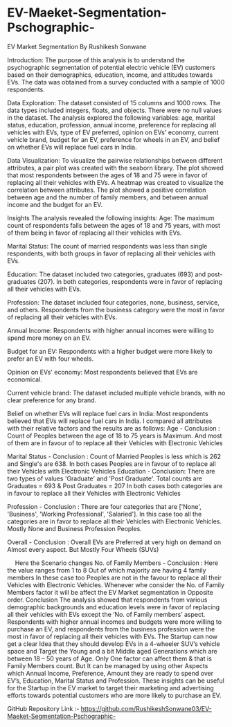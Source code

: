 # EV-Maeket-Segmentation-Pschographic-

EV Market Segmentation
By Rushikesh Sonwane

Introduction:
The purpose of this analysis is to understand the psychographic segmentation of potential electric vehicle (EV) customers based on their demographics, education, income, and attitudes towards EVs. The data was obtained from a survey conducted with a sample of 1000 respondents.

Data Exploration:
The dataset consisted of 15 columns and 1000 rows. The data types included integers, floats, and objects. There were no null values in the dataset.
The analysis explored the following variables: age, marital status, education, profession, annual income, preference for replacing all vehicles with EVs, type of EV preferred, opinion on EVs' economy, current vehicle brand, budget for an EV, preference for wheels in an EV, and belief on whether EVs will replace fuel cars in India.

Data Visualization:
To visualize the pairwise relationships between different attributes, a pair plot was created with the seaborn library. The plot showed that most respondents between the ages of 18 and 75 were in favor of replacing all their vehicles with EVs.
A heatmap was created to visualize the correlation between attributes. The plot showed a positive correlation between age and the number of family members, and between annual income and the budget for an EV.






Insights
The analysis revealed the following insights:
Age: The maximum count of respondents falls between the ages of 18 and 75 years, with most of them being in favor of replacing all their vehicles with EVs.

Marital Status: The count of married respondents was less than single respondents, with both groups in favor of replacing all their vehicles with EVs.

Education: The dataset included two categories, graduates (693) and post-graduates (207). In both categories, respondents were in favor of replacing all their vehicles with EVs.


Profession: The dataset included four categories, none, business, service, and others. Respondents from the business category were the most in favor of replacing all their vehicles with EVs.

Annual Income: Respondents with higher annual incomes were willing to spend more money on an EV.

Budget for an EV: Respondents with a higher budget were more likely to prefer an EV with four wheels. 

Opinion on EVs' economy: Most respondents believed that EVs are economical.

Current vehicle brand: The dataset included multiple vehicle brands, with no clear preference for any brand.

Belief on whether EVs will replace fuel cars in India: Most respondents believed that EVs will replace fuel cars in India.
I compared all attributes with their relative factors and the results are as follows:
Age - Conclusion :
Count of Peoples between the age of 18 to 75 years is Maximum.
And most of them are in favour of to replace all their Vehicles with Electronic Vehicles

Marital Status - Conclusion :
Count of Married Peoples is less which is 262 and Single's are 638.
In both cases Peoples are in favour of to replace all their Vehicles with Electronic Vehicles
Education - Conclusion:
There are two types of values 'Graduate' and 'Post Graduate'.
Total counts are Graduates = 693 & Post Graduates = 207
In both cases both categories are in favour to replace all their Vehicles with Electronic Vehicles


Profession - Conclusion :
There are four categories that are ['None', 'Business', 'Working Professional', 'Salaried'].
In this case too all the categories are in favor to replace all their Vehicles with Electronic Vehicles. Mostly None and Business Profession Peoples.

Overall - Conclusion :
Overall EVs are Preferred at very high on demand on Almost every aspect. But Mostly Four Wheels (SUVs)




 
Here the Scenario changes
No. of Family Members - Conclusion :
Here the value ranges from 1 to 8
Out of which majority are having 4 family members
In these case too Peoples are not in the favour to replace all their Vehicles with Electronic Vehicles.
Whenever whe consider the No. of Family Members factor it will be affect the EV Market segmentation in Opposite order.
Conclusion
The analysis showed that respondents from various demographic backgrounds and education levels were in favor of replacing all their vehicles with EVs except the ‘No. of Family members’ aspect. Respondents with higher annual incomes and budgets were more willing to purchase an EV, and respondents from the business profession were the most in favor of replacing all their vehicles with EVs.
The Startup can now get a clear Idea that they should develop EVs in a 4-wheeler SUV’s vehicle space and Target the Young and a bit Middle aged Generations which are between 18 – 50 years of Age.
Only One factor can affect them & that is Family Members count. But It can be managed by using other Aspects which Annual Income, Preference, Amount they are ready to spend over EV’s, Education, Marital Status and Profession.
These insights can be useful for the Startup in the EV market to target their marketing and advertising efforts towards potential customers who are more likely to purchase an EV.

GitHub Repository Link :- 
https://github.com/RushikeshSonwane03/EV-Maeket-Segmentation-Pschographic- 

